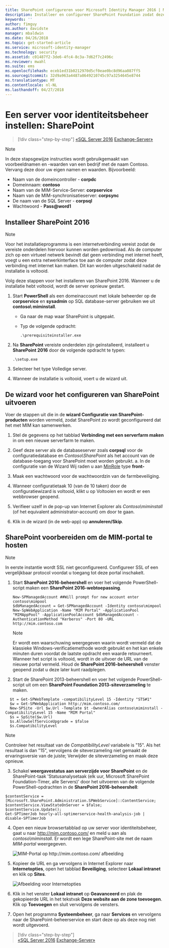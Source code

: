 ```yaml
---
title: SharePoint configureren voor Microsoft Identity Manager 2016 | Microsoft Docs
description: Installeer en configureer SharePoint Foundation zodat deze de MIM-portalpagina kan hosten.
keywords: ''
author: fimguy
ms.author: davidste
manager: mbaldwin
ms.date: 04/26/2018
ms.topic: get-started-article
ms.service: microsoft-identity-manager
ms.technology: security
ms.assetid: c01487f2-3de6-4fc4-8c3a-7d62f7c2496c
ms.reviewer: mwahl
ms.suite: ems
ms.openlocfilehash: eceb1ed31b0212970d5cf0eae0bc8d96aa087ff5
ms.sourcegitcommit: 32d9a963a4487a8649210745c97a3254645e8744
ms.translationtype: MT
ms.contentlocale: nl-NL
ms.lasthandoff: 04/27/2018
---
```

# <a name="set-up-an-identity-management-server-sharepoint"></a>Een server voor identiteitsbeheer instellen: SharePoint

>[!div class="step-by-step"]
[«SQL Server 2016](prepare-server-sql2016.md)
[Exchange-Server»](prepare-server-exchange.md)

> [!NOTE]
> In deze stapsgewijze instructies wordt gebruikgemaakt van voorbeeldnamen en -waarden van een bedrijf met de naam Contoso. Vervang deze door uw eigen namen en waarden. Bijvoorbeeld:
> - Naam van de domeincontroller - **corpdc**
> - Domeinnaam: **contoso**
> - Naam van de MIM-Service-Server: **corpservice**
> - Naam van de MIM-synchronisatieserver: **corpsync**
> - De naam van de SQL Server - **corpsql**
> - Wachtwoord - **Pass@word1**


## <a name="install-sharepoint-2016"></a>Installeer **SharePoint 2016**

> [!NOTE]
> Voor het installatieprogramma is een internetverbinding vereist zodat de vereiste onderdelen hiervoor kunnen worden gedownload. Als de computer zich op een virtueel netwerk bevindt dat geen verbinding met internet heeft, voegt u een extra netwerkinterface toe aan de computer zodat deze verbinding met internet kan maken. Dit kan worden uitgeschakeld nadat de installatie is voltooid.

Volg deze stappen voor het installeren van SharePoint 2016. Wanneer u de installatie hebt voltooid, wordt de server opnieuw gestart.

1.  Start **PowerShell** als een domeinaccount met lokale beheerder op de **corpservice** en **sysadmin** op SQL database-server gebruiken we uit **contoso\ miminstall**.

    -   Ga naar de map waar SharePoint is uitgepakt.

    -   Typ de volgende opdracht:

        ```
        .\prerequisiteinstaller.exe
        ```

2.  Na **SharePoint** vereiste onderdelen zijn geïnstalleerd, installeert u **SharePoint 2016** door de volgende opdracht te typen:

    ```
    .\setup.exe
    ```

3.  Selecteer het type Volledige server.

4.  Wanneer de installatie is voltooid, voert u de wizard uit.

## <a name="run-the-wizard-to-configure-sharepoint"></a>De wizard voor het configureren van SharePoint uitvoeren

Voer de stappen uit die in de **wizard Configuratie van SharePoint-producten** worden vermeld, zodat SharePoint zo wordt geconfigureerd dat het met MIM kan samenwerken.

1. Stel de gegevens op het tabblad **Verbinding met een serverfarm maken** in om een nieuwe serverfarm te maken.

2. Geef deze server als de databaseserver zoals **corpsql** voor de configuratiedatabase en *Contoso\SharePoint* als het account van de database-toegang voor SharePoint moet worden gebruikt.
    a. In de configuratie van de Wizard Wij raden u aan [MinRole](https://docs.microsoft.com/en-us/sharepoint/install/overview-of-minrole-server-roles-in-sharepoint-server-2016) type **front-**
3. Maak een wachtwoord voor de wachtwoordzin van de farmbeveiliging.

4. Wanneer configuratietaak 10 (van de 10 taken) door de configuratiewizard is voltooid, klikt u op Voltooien en wordt er een webbrowser geopend.

5. Verifieer uzelf in de pop-up van Internet Explorer als *Contoso\miminstall* (of het equivalent administrator-account) om door te gaan.

6. Klik in de wizard (in de web-app) op **annuleren/Skip**.


## <a name="prepare-sharepoint-to-host-the-mim-portal"></a>SharePoint voorbereiden om de MIM-portal te hosten

> [!NOTE]
> In eerste instantie wordt SSL niet geconfigureerd. Configureer SSL of een vergelijkbaar protocol voordat u toegang tot deze portal inschakelt.

1. Start **SharePoint 2016-beheershell** en voer het volgende PowerShell-script maken een **SharePoint 2016-webtoepassing**.

    ```
    New-SPManagedAccount ##Will prompt for new account enter contoso\mimpool 
    $dbManagedAccount = Get-SPManagedAccount -Identity contoso\mimpool
    New-SpWebApplication -Name "MIM Portal" -ApplicationPool "MIMAppPool" -ApplicationPoolAccount $dbManagedAccount -AuthenticationMethod "Kerberos" -Port 80 -URL http://mim.contoso.com
    ```

    > [!NOTE]
    > Er wordt een waarschuwing weergegeven waarin wordt vermeld dat de klassieke Windows-verificatiemethode wordt gebruikt en het kan enkele minuten duren voordat de laatste opdracht een waarde retourneert. Wanneer het script is voltooid, wordt in de uitvoer de URL van de nieuwe portal vermeld. Houd de **SharePoint 2016-beheershell** venster geopend zodat u deze later kunt raadplegen.

2. Start de SharePoint 2013-beheershell en voer het volgende PowerShell-script uit om een **SharePoint Foundation 2013-siteverzameling** te maken.

  ```
    $t = Get-SPWebTemplate -compatibilityLevel 15 -Identity "STS#1"
    $w = Get-SPWebApplication http://mim.contoso.com/
    New-SPSite -Url $w.Url -Template $t -OwnerAlias contoso\miminstall -CompatibilityLevel 15 -Name "MIM Portal"
    $s = SpSite($w.Url)
    $s.AllowSelfServiceUpgrade = $false
    $s.CompatibilityLevel
  ```

  > [!NOTE]
  > Controleer het resultaat van de *CompatibilityLevel* variabele is "15". Als het resultaat is dan "15", vervolgens de siteverzameling niet gemaakt de ervaringsversie van de juiste; Verwijder de siteverzameling en maak deze opnieuw.

3. Schakel **weergavestatus aan serverzijde voor SharePoint** en de SharePoint-taak 'Statusanalysetaak (elk uur, Microsoft SharePoint Foundation-Timer, alle Servers)' door het uitvoeren van de volgende PowerShell-opdrachten in de  **SharePoint 2016-beheershell**:

  ```
  $contentService = [Microsoft.SharePoint.Administration.SPWebService]::ContentService;
  $contentService.ViewStateOnServer = $false;
  $contentService.Update();
  Get-SPTimerJob hourly-all-sptimerservice-health-analysis-job | disable-SPTimerJob
  ```

4. Open een nieuw browsertabblad op uw server voor identiteitsbeheer, gaat u naar http://mim.contoso.com/ en meld u aan als *contoso\miminstall*.  Er wordt een lege SharePoint-site met de naam *MIM-portal* weergegeven.

    ![MIM-Portal op http://mim.contoso.com/ afbeelding](media/MIM-DeploySP1.png)

5. Kopieer de URL en ga vervolgens in Internet Explorer naar **Internetopties**, open het tabblad **Beveiliging**, selecteer **Lokaal intranet** en klik op **Sites**.

    ![Afbeelding voor Internetopties](media/MIM-DeploySP2.png)

6. Klik in het venster **Lokaal intranet** op **Geavanceerd** en plak de gekopieerde URL in het tekstvak **Deze website aan de zone toevoegen**. Klik op **Toevoegen** en sluit vervolgens de vensters.

7. Open het programma **Systeembeheer**, ga naar **Services** en vervolgens naar de SharePoint-beheerservice en start deze op als deze nog niet wordt uitgevoerd.

>[!div class="step-by-step"]  
[«SQL Server 2016](prepare-server-sql2016.md)
[Exchange-Server»](prepare-server-exchange.md)
